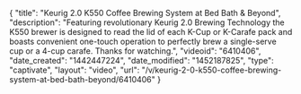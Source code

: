 {
    "title": "Keurig 2.0 K550 Coffee Brewing System at Bed Bath & Beyond",
    "description": "Featuring revolutionary Keurig 2.0 Brewing Technology the K550 brewer is designed to read the lid of each K-Cup or K-Carafe pack and boasts convenient one-touch operation to perfectly brew a single-serve cup or a 4-cup carafe. Thanks for watching.",
    "videoid": "6410406",
    "date_created": "1442447224",
    "date_modified": "1452187825",
    "type": "captivate",
    "layout": "video",
    "url": "\/v\/keurig-2-0-k550-coffee-brewing-system-at-bed-bath-beyond\/6410406"
}